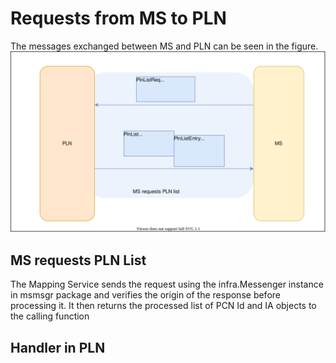 # Requests from MS to PLN

The messages exchanged between MS and PLN can be seen in the figure. 
![ms-sig communication](../../fig/mapping_srv/MS-PLN.svg)

## MS requests PLN List
The Mapping Service sends the request using the infra.Messenger instance in msmsgr package and verifies the origin of the response before processing it. It then returns the processed list of PCN Id and IA objects to the calling function 

## Handler in PLN

